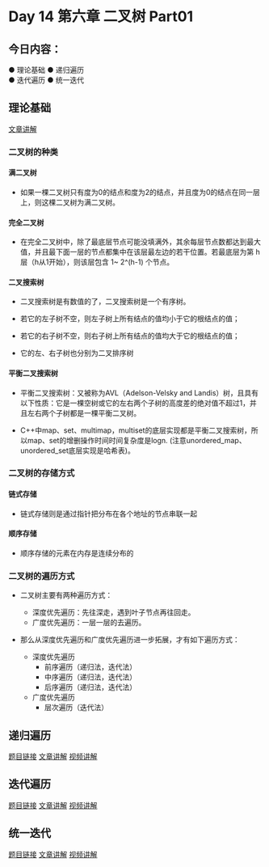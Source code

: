 # Day 14 第六章 二叉树 Part01

## 今日内容： 

● 理论基础
● 递归遍历  
● 迭代遍历
● 统一迭代


## 理论基础
[文章讲解](https://programmercarl.com/%E4%BA%8C%E5%8F%89%E6%A0%91%E7%90%86%E8%AE%BA%E5%9F%BA%E7%A1%80.html#%E9%A2%98%E7%9B%AE%E5%88%86%E7%B1%BB)

### 二叉树的种类
#### 满二叉树
- 如果一棵二叉树只有度为0的结点和度为2的结点，并且度为0的结点在同一层上，则这棵二叉树为满二叉树。
  
#### 完全二叉树
- 在完全二叉树中，除了最底层节点可能没填满外，其余每层节点数都达到最大值，并且最下面一层的节点都集中在该层最左边的若干位置。若最底层为第 h 层（h从1开始），则该层包含 1~ 2^(h-1) 个节点。

#### 二叉搜索树
- 二叉搜索树是有数值的了，二叉搜索树是一个有序树。
  
- 若它的左子树不空，则左子树上所有结点的值均小于它的根结点的值；
- 若它的右子树不空，则右子树上所有结点的值均大于它的根结点的值；
- 它的左、右子树也分别为二叉排序树

#### 平衡二叉搜索树
- 平衡二叉搜索树：又被称为AVL（Adelson-Velsky and Landis）树，且具有以下性质：它是一棵空树或它的左右两个子树的高度差的绝对值不超过1，并且左右两个子树都是一棵平衡二叉树。

- C++中map、set、multimap，multiset的底层实现都是平衡二叉搜索树，所以map、set的增删操作时间时间复杂度是logn. (注意unordered_map、unordered_set底层实现是哈希表)。

### 二叉树的存储方式
#### 链式存储
- 链式存储则是通过指针把分布在各个地址的节点串联一起
#### 顺序存储
- 顺序存储的元素在内存是连续分布的

### 二叉树的遍历方式
- 二叉树主要有两种遍历方式：
  - 深度优先遍历：先往深走，遇到叶子节点再往回走。
  - 广度优先遍历：一层一层的去遍历。

- 那么从深度优先遍历和广度优先遍历进一步拓展，才有如下遍历方式：
  - 深度优先遍历
    - 前序遍历（递归法，迭代法）
    - 中序遍历（递归法，迭代法）
    - 后序遍历（递归法，迭代法）
  - 广度优先遍历
    - 层次遍历（迭代法）

## 递归遍历 
[题目链接]()
[文章讲解]()
[视频讲解]()

## 迭代遍历
[题目链接]()
[文章讲解]()
[视频讲解]()

## 统一迭代
[题目链接]()
[文章讲解]()
[视频讲解]()
